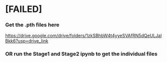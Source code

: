 # [FAILED]

### Get the .pth files here
https://drive.google.com/drive/folders/1zkSBhbW4t4yyeSVAfRN5dQeULJalBkk6?usp=drive_link

### OR run the Stage1 and Stage2 ipynb to get the individual files